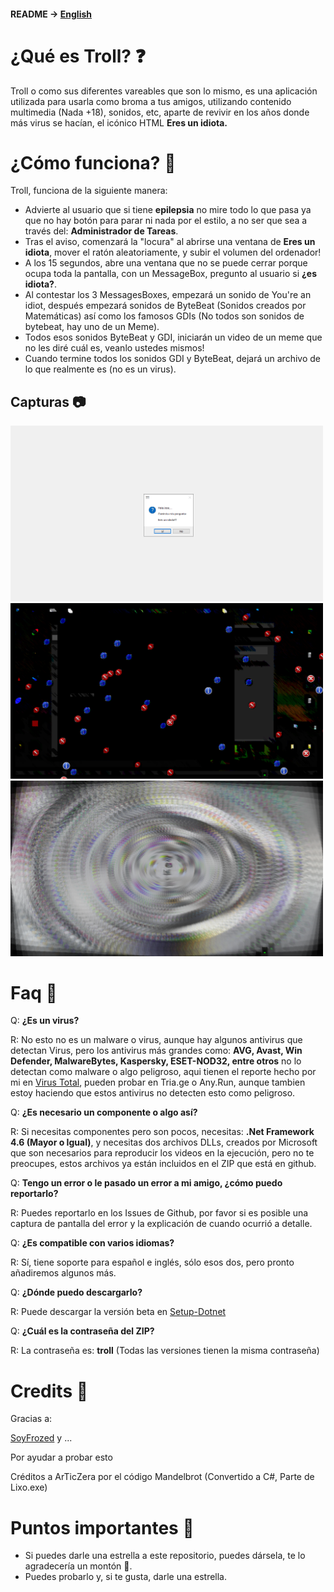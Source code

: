 #### README -> [English](README.md)

# ¿Qué es Troll? ❓
Troll o como sus diferentes vareables que son lo mismo, es una aplicación utilizada para usarla como broma a tus amigos, utilizando contenido multimedia (Nada +18), sonidos, etc, aparte de revivir en los años donde más virus se hacían, el icónico HTML **Eres un idiota.**

# ¿Cómo funciona? 🔧
Troll, funciona de la siguiente manera: 
* Advierte al usuario que si tiene **epilepsia** no mire todo lo que pasa ya que no hay botón para parar ni nada por el estilo, a no ser que sea a través del: **Administrador de Tareas**.
* Tras el aviso, comenzará la "locura" al abrirse una ventana de **Eres un idiota**, mover el ratón aleatoriamente, y subir el volumen del ordenador!
* A los 15 segundos, abre una ventana que no se puede cerrar porque ocupa toda la pantalla, con un MessageBox, pregunto al usuario si **¿es idiota?**.
* Al contestar los 3 MessagesBoxes, empezará un sonido de You're an idiot, después empezará sonidos de ByteBeat (Sonidos creados por Matemáticas) así como los famosos GDIs (No todos son sonidos de bytebeat, hay uno de un Meme).
* Todos esos sonidos ByteBeat y GDI, iniciarán un video de un meme que no les diré cuál es, veanlo ustedes mismos!
* Cuando termine todos los sonidos GDI y ByteBeat, dejará un archivo de lo que realmente es (no es un virus).

## Capturas 📷

<img width="500" alt="Screenshot 1" src="Screenshots/Photo 1.png"> <img width="500" alt="Screenshot 2" src="Screenshots/Photo 2.png"> 
<img width="500" alt="Screenshot 3" src="Screenshots/Photo 3.png"> 

# Faq 🤔
Q: **¿Es un virus?**

R: No esto no es un malware o virus, aunque hay algunos antivirus que detectan Virus, pero los antivirus más grandes como: **AVG, Avast, Win Defender, MalwareBytes, Kaspersky, ESET-NOD32, entre otros** no lo detectan como malware o algo peligroso, aqui tienen el reporte hecho por mi en [Virus Total](https://www.virustotal.com/gui/file/9f7b386a7184191f63b293403291719a56163552efa6f91386a060b471e129ab?nocache=1), pueden probar en Tria.ge o Any.Run, aunque tambien estoy haciendo que estos antivirus no detecten esto como peligroso.

Q: **¿Es necesario un componente o algo así?**

R: Si necesitas componentes pero son pocos, necesitas: **.Net Framework 4.6 (Mayor o Igual)**, y necesitas dos archivos DLLs, creados por Microsoft que son necesarios para reproducir los videos en la ejecución, pero no te preocupes, estos archivos ya están incluidos en el ZIP que está en github.

Q: **Tengo un error o le pasado un error a mi amigo, ¿cómo puedo reportarlo?**

R: Puedes reportarlo en los Issues de Github, por favor si es posible una captura de pantalla del error y la explicación de cuando ocurrió a detalle.

Q: **¿Es compatible con varios idiomas?**

R: Sí, tiene soporte para español e inglés, sólo esos dos, pero pronto añadiremos algunos más.

Q: **¿Dónde puedo descargarlo?**

R: Puede descargar la versión beta en [Setup-Dotnet](https://github.com/Joseantonio2354/Troll/raw/main/Setup.zip)

Q: **¿Cuál es la contraseña del ZIP?**

R: La contraseña es: **troll** (Todas las versiones tienen la misma contraseña)

# Credits 👥
Gracias a:

[SoyFrozed](https://github.com/SoyFrozed) y ...

Por ayudar a probar esto

Créditos a ArTicZera por el código Mandelbrot (Convertido a C#, Parte de Lixo.exe)

# Puntos importantes 📌
* Si puedes darle una estrella a este repositorio, puedes dársela, te lo agradecería un montón 💖.
* Puedes probarlo y, si te gusta, darle una estrella.
